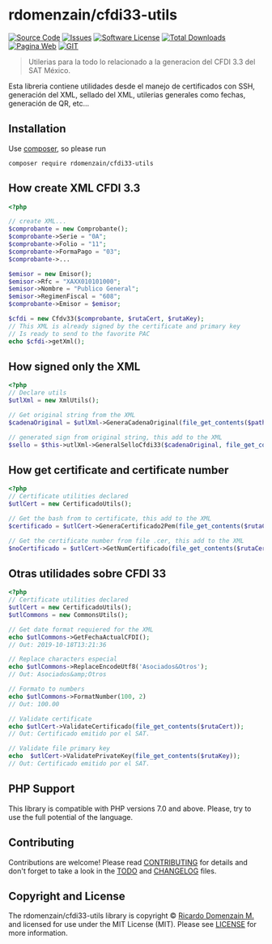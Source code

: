 # rdomenzain/cfdi33-utils

[![Source Code][badge-source]][source]
[![Issues][badge-issues]][issues]
[![Software License][badge-license]][license]
[![Total Downloads][badge-downloads]][downloads]
[![Pagina Web][badge-pagina]][pagina]
[![GIT][badge-git]][git]

> Utilerias para la todo lo relacionado a la generacion del CFDI 3.3 del SAT México.

Esta libreria contiene utilidades desde el manejo de certificados con SSH, generación del XML, sellado del XML, utilerias generales como fechas, generación de QR, etc...

## Installation

Use [composer](https://getcomposer.org/), so please run

```shell
composer require rdomenzain/cfdi33-utils
```
## How create XML CFDI 3.3 

```php
<?php

// create XML...
$comprobante = new Comprobante();
$comprobante->Serie = "0A";
$comprobante->Folio = "11";
$comprobante->FormaPago = "03";
$comprobante->...

$emisor = new Emisor();
$emisor->Rfc = "XAXX010101000";
$emisor->Nombre = "Publico General";
$emisor->RegimenFiscal = "608";
$comprobante->Emisor = $emisor;

$cfdi = new Cfdv33($comprobante, $rutaCert, $rutaKey);
// This XML is already signed by the certificate and primary key
// Is ready to send to the favorite PAC
echo $cfdi->getXml();

```
## How signed only the XML
```php
<?php
// Declare utils
$utlXml = new XmlUtils();

// Get original string from the XML
$cadenaOriginal = $utlXml->GeneraCadenaOriginal(file_get_contents($pathXml));

// generated sign from original string, this add to the XML
$sello = $this->utlXml->GeneralSelloCfdi33($cadenaOriginal, file_get_contents($rutaKey), $claveKey);

```

## How get certificate and certificate number
```php
<?php
// Certificate utilities declared
$utlCert = new CertificadoUtils();

// Get the bash from to certificate, this add to the XML
$certificado = $utlCert->GeneraCertificado2Pem(file_get_contents($rutaCert));

// Get the certificate number from file .cer, this add to the XML
$noCertificado = $utlCert->GetNumCertificado(file_get_contents($rutaCert));

```

## Otras utilidades sobre CFDI 33
```php
<?php
// Certificate utilities declared
$utlCert = new CertificadoUtils();
$utlCommons = new CommonsUtils();

// Get date format requiered for the XML
echo $utlCommons->GetFechaActualCFDI();
// Out: 2019-10-18T13:21:36

// Replace characters especial
echo $utlCommons->ReplaceEncodeUtf8('Asociados&Otros');
// Out: Asociados&amp;Otros

// Formato to numbers
echo $utlCommons->FormatNumber(100, 2)
// Out: 100.00

// Validate certificate
echo $utlCert->ValidateCertificado(file_get_contents($rutaCert));
// Out: Certificado emitido por el SAT.

// Validate file primary key
echo  $utlCert->ValidatePrivateKey(file_get_contents($rutaKey));
// Out: Certificado emitido por el SAT.

```

## PHP Support

This library is compatible with PHP versions 7.0 and above.
Please, try to use the full potential of the language.

## Contributing

Contributions are welcome! Please read [CONTRIBUTING][] for details
and don't forget to take a look in the [TODO][] and [CHANGELOG][] files.

## Copyright and License

The rdomenzain/cfdi33-utils library is copyright © [Ricardo Domenzain M.](https://ddsis.com.mx/)
and licensed for use under the MIT License (MIT). Please see [LICENSE][] for more information.

[contributing]: https://github.com/rdomenzain/cfdi33-utils/blob/master/CONTRIBUTING.md
[changelog]: https://github.com/rdomenzain/cfdi33-utils/blob/master/docs/CHANGELOG.md
[todo]: https://github.com/rdomenzain/cfdi33-utils/blob/master/docs/TODO.md

[source]: https://github.com/rdomenzain/cfdi33-utils
[license]: https://github.com/rdomenzain/cfdi33-utils/blob/master/LICENSE
[downloads]: https://packagist.org/packages/rdomenzain/cfdi33-utils
[git]: https://packagist.org/packages/rdomenzain
[pagina]: https://ddsis.com.mx
[issues]: https://github.com/rdomenzain/cfdi33-utils/issues

[badge-source]: https://img.shields.io/badge/source-cfdi33--utils-blue?style=flat-square
[badge-license]: https://img.shields.io/badge/licence-MIT-red?style=flat-square
[badge-downloads]: https://img.shields.io/github/downloads/rdomenzain/cfdi33-utils/total?style=flat-square
[badge-git]: https://img.shields.io/github/followers/rdomenzain?label=rdomenzain&style=social
[badge-pagina]: https://img.shields.io/badge/Web-DDsis-lightgrey?style=flat-square
[badge-issues]: https://img.shields.io/github/issues/rdomenzain/cfdi33-utils?style=flat-square
